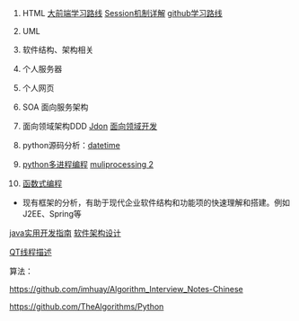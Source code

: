 1. HTML  [大前端学习路线](http://bbs.itheima.com/thread-391250-1-1.html)   [Session机制详解](https://www.cnblogs.com/lonelydreamer/p/6169469.html)	[github学习路线](https://github.com/qianguyihao/Web)
2. UML
3. 软件结构、架构相关
4. 个人服务器
5. 个人网页
6. SOA 面向服务架构
7. 面向领域架构DDD [Jdon](https://www.jdon.com/)   [面向领域开发](https://www.cnblogs.com/cnblogsfans/p/7767162.html)

8. python源码分析：[datetime](https://www.cnblogs.com/liuzhen1995/p/9350125.html)   
9. [python多进程编程](https://www.cnblogs.com/kaituorensheng/p/4445418.html)  [muliprocessing 2](https://www.cnblogs.com/webber1992/p/6217327.html)
10. [函数式编程](https://blog.csdn.net/valada/article/details/79909782)

 

- 现有框架的分析，有助于现代企业软件结构和功能项的快速理解和搭建。例如J2EE、Spring等

[java实用开发指南](https://www.jdon.com/mybook/index.htm)   [软件架构设计](https://www.jdon.com/design.htm)  

[QT线程描述](https://blog.csdn.net/waterMelon_eater/article/details/89481488)



算法：

https://github.com/imhuay/Algorithm_Interview_Notes-Chinese

https://github.com/TheAlgorithms/Python

















